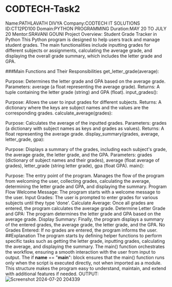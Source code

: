 # CODTECH-Task2
Name:PATHLAVATH DIVYA
Company:CODTECH IT SOLUTIONS
ID:CT12PD100
Domain:PYTHON PROGRAMMING
Duration:MAY 20 TO JULY 20
Mentor:SRAVANI GOUNI
Project Overview: Student Grade Tracker in Python
This Python program is designed to help users track and manage student grades. The main functionalities include inputting grades for different subjects or assignments, calculating the average grade, and displaying the overall grade summary, which includes the letter grade and GPA.

###Main Functions and Their Responsibilities
get_letter_grade(average):

Purpose: Determines the letter grade and GPA based on the average grade.
Parameters: average (a float representing the average grade).
Returns: A tuple containing the letter grade (string) and GPA (float).
input_grades():

Purpose: Allows the user to input grades for different subjects.
Returns: A dictionary where the keys are subject names and the values are the corresponding grades.
calculate_average(grades):

Purpose: Calculates the average of the inputted grades.
Parameters: grades (a dictionary with subject names as keys and grades as values).
Returns: A float representing the average grade.
display_summary(grades, average, letter_grade, gpa):

Purpose: Displays a summary of the grades, including each subject's grade, the average grade, the letter grade, and the GPA.
Parameters:
grades (dictionary of subject names and their grades),
average (float average of grades),
letter_grade (string letter grade),
gpa (float GPA).
main():

Purpose: The entry point of the program. Manages the flow of the program from welcoming the user, collecting grades, calculating the average, determining the letter grade and GPA, and displaying the summary.
Program Flow
Welcome Message: The program starts with a welcome message to the user.
Input Grades: The user is prompted to enter grades for various subjects until they type 'done'.
Calculate Average: Once all grades are entered, the program calculates the average grade.
Determine Letter Grade and GPA: The program determines the letter grade and GPA based on the average grade.
Display Summary: Finally, the program displays a summary of the entered grades, the average grade, the letter grade, and the GPA.
No Grades Entered: If no grades are entered, the program informs the user.
##Explanation
The program starts by defining helper functions to perform specific tasks such as getting the letter grade, inputting grades, calculating the average, and displaying the summary.
The main() function orchestrates the workflow, ensuring a smooth interaction with the user from input to output.
The if __name__ == "__main__": block ensures that the main() function runs only when the script is executed directly, not when imported as a module.
This structure makes the program easy to understand, maintain, and extend with additional features if needed.
OUTPUT:![Screenshot 2024-07-20 204339](https://github.com/user-attachments/assets/2f446ac8-c637-43b7-a946-41179011da5e)

